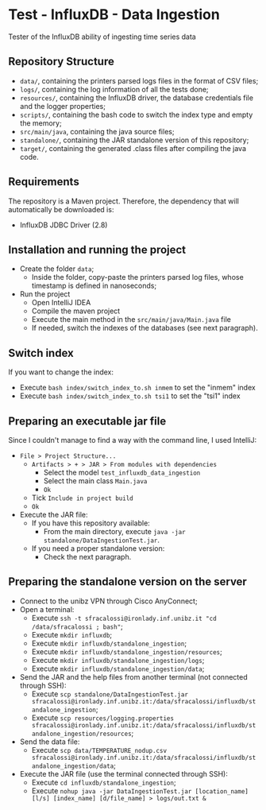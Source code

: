 # Test - InfluxDB - Data Ingestion

Tester of the InfluxDB ability of ingesting time series data

## Repository Structure
-   `data/`, containing the printers parsed logs files in the format of CSV files;
-   `logs/`, containing the log information of all the tests done;
-   `resources/`, containing the InfluxDB driver, the database credentials file and the logger properties;
-   `scripts/`, containing the bash code to switch the index type and empty the memory;
-   `src/main/java`, containing the java source files;
-   `standalone/`, containing the JAR standalone version of this repository;
-   `target/`, containing the generated .class files after compiling the java code.

## Requirements
The repository is a Maven project. Therefore, the dependency that will automatically be downloaded is:
-   InfluxDB JDBC Driver (2.8)

## Installation and running the project
-   Create the folder `data`;
    -   Inside the folder, copy-paste the printers parsed log files, whose timestamp is defined in nanoseconds;
-   Run the project
    -   Open IntelliJ IDEA
    -   Compile the maven project
    -   Execute the main method in the `src/main/java/Main.java` file
    -   If needed, switch the indexes of the databases (see next paragraph).

## Switch index
If you want to change the index:
-   Execute `bash index/switch_index_to.sh inmem` to set the \"inmem\" index
-   Execute `bash index/switch_index_to.sh tsi1` to set the \"tsi1\" index

## Preparing an executable jar file
Since I couldn't manage to find a way with the command line, I used IntelliJ:
-   `File > Project Structure... `
    -   `Artifacts > + > JAR > From modules with dependencies`
        -   Select the model `test_influxdb_data_ingestion`
        -   Select the main class `Main.java`
        -   `Ok`
    -   Tick `Include in project build`
    -   `Ok`
-   Execute the JAR file:
    -   If you have this repository available:
        -   From the main directory, execute `java -jar standalone/DataIngestionTest.jar`.
    -   If you need a proper standalone version:
        -   Check the next paragraph.

## Preparing the standalone version on the server
-   Connect to the unibz VPN through Cisco AnyConnect;
-   Open a terminal:
    -   Execute `ssh -t sfracalossi@ironlady.inf.unibz.it "cd /data/sfracalossi ; bash"`;
    -   Execute `mkdir influxdb`;
    -   Execute `mkdir influxdb/standalone_ingestion`;
    -   Execute `mkdir influxdb/standalone_ingestion/resources`;
    -   Execute `mkdir influxdb/standalone_ingestion/logs`;
    -   Execute `mkdir influxdb/standalone_ingestion/data`;
-   Send the JAR and the help files from another terminal (not connected through SSH):
    -   Execute `scp standalone/DataIngestionTest.jar sfracalossi@ironlady.inf.unibz.it:/data/sfracalossi/influxdb/standalone_ingestion`;
    -   Execute `scp resources/logging.properties sfracalossi@ironlady.inf.unibz.it:/data/sfracalossi/influxdb/standalone_ingestion/resources`;
-   Send the data file:
    -   Execute `scp data/TEMPERATURE_nodup.csv sfracalossi@ironlady.inf.unibz.it:/data/sfracalossi/influxdb/standalone_ingestion/data`;
-   Execute the JAR file (use the terminal connected through SSH):
    -   Execute `cd influxdb/standalone_ingestion`;
    -   Execute `nohup java -jar DataIngestionTest.jar [location_name] [l/s] [index_name] [d/file_name] > logs/out.txt &`
